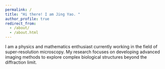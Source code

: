 ```yaml
---
permalink: /
title: "Hi there! I am Jing Yao. "
author_profile: true
redirect_from: 
  - /about/
  - /about.html
---
```

  I am a physics and mathematics enthusiast currently working in the field of super-resolution microscopy. My research focuses on developing advanced imaging methods to explore complex biological structures beyond the diffraction limit.
